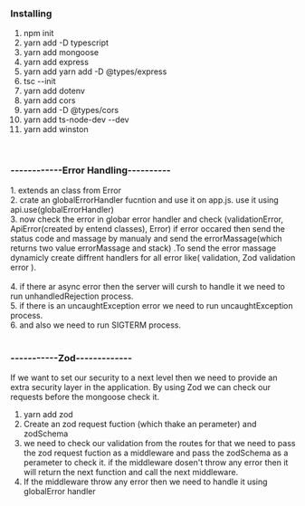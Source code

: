 <h3>Installing</h3>

1. npm init
2. yarn add -D typescript
3. yarn add mongoose
4. yarn add express
5. yarn add yarn add -D @types/express
6. tsc --init
7. yarn add dotenv
8. yarn add cors
9. yarn add -D @types/cors
10. yarn add ts-node-dev --dev
11. yarn add winston

<br/>

<h3>------------Error Handling----------</h3>
1. extends an class from Error <br/>
2. crate an globalErrorHandler fucntion and use it on app.js. use it using api.use(globalErrorHandler) <br/>
3. now check the error in globar error handler and check (validationError, ApiError(created by entend classes), Error) if error occared then send the status code and massage by manualy and send the errorMassage(which returns two value errorMassage and stack) .To send the error massage dynamicly  create diffrent handlers for all error like( validation, Zod validation error ).  <br/>
<br/>
4. if there ar async error then the server will cursh to handle it we need to run unhandledRejection process. <br/>
5. if there is an uncaughtException error we need to run uncaughtException process. <br/>
6. and also we need to run SIGTERM process. <br/>
<br/>

<h3>-----------Zod-------------</h3>

If we want to set our security to a next level then we need to provide an extra security layer in the application. By using Zod we can check our requests before the mongoose check it.

1. yarn add zod <br/>
2. Create an zod request fuction (which thake an perameter) and zodSchema
3. we need to check our validation from the routes for that we need to pass the zod request fuction as a middleware and pass the zodSchema as a perameter to check it. if the middleware dosen't throw any error then it will return the next function and call the next middleware. <br/>
4. If the middleware throw any error then we need to handle it using globalError handler <br/>
